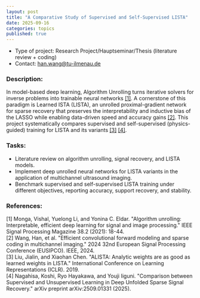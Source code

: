 ```yaml
---
layout: post
title: "A Comparative Study of Supervised and Self-Supervised LISTA"
date: 2025-09-16
categories: topics
published: true
---
```


- Type of project: Research Project/Hauptseminar/Thesis (literature review + coding)
- Contact: han.wang@tu-ilmenau.de

### Description: 
In model-based deep learning, Algorithm Unrolling turns iterative solvers for inverse problems into trainable neural networks [[1]](https://ieeexplore.ieee.org/abstract/document/9363511?casa_token=N6iJYHTBxPYAAAAA:TybTy6gOn2Izs0xffLq32HY04pOOcm0EtxyQOWyhoUmfxTjr7m0FIXNgnIwxb7zf-OCyvKqVNqo). A cornerstone of this paradigm is Learned ISTA (LISTA), an unrolled proximal-gradient network for sparse recovery that preserves the interpretability and inductive bias of the LASSO while enabling data-driven speed and accuracy gains [[2]](https://ieeexplore.ieee.org/abstract/document/10715463). This project systematically compares supervised and self-supervised (physics-guided) training for LISTA and its variants [[3]](https://par.nsf.gov/servlets/purl/10191388) [[4]](https://arxiv.org/pdf/2509.01331).

### Tasks:  
- Literature review on algorithm unrolling, signal recovery, and LISTA models.
- Implement deep unrolled neural networks for LISTA variants in the application of multichannel ultrasound imaging.
- Benchmark supervised and self-supervised LISTA training under different objectives, reporting accuracy, support recovery, and stability.

### References:  
[1] Monga, Vishal, Yuelong Li, and Yonina C. Eldar. "Algorithm unrolling: Interpretable, efficient deep learning for signal and image processing." IEEE Signal Processing Magazine 38.2 (2021): 18-44.  
[2] Wang, Han, et al. "Efficient convolutional forward modeling and sparse coding in multichannel imaging." 2024 32nd European Signal Processing Conference (EUSIPCO). IEEE, 2024.  
[3] Liu, Jialin, and Xiaohan Chen. "ALISTA: Analytic weights are as good as learned weights in LISTA." International Conference on Learning Representations (ICLR). 2019.  
[4] Nagahisa, Koshi, Ryo Hayakawa, and Youji Iiguni. "Comparison between Supervised and Unsupervised Learning in Deep Unfolded Sparse Signal Recovery." arXiv preprint arXiv:2509.01331 (2025).